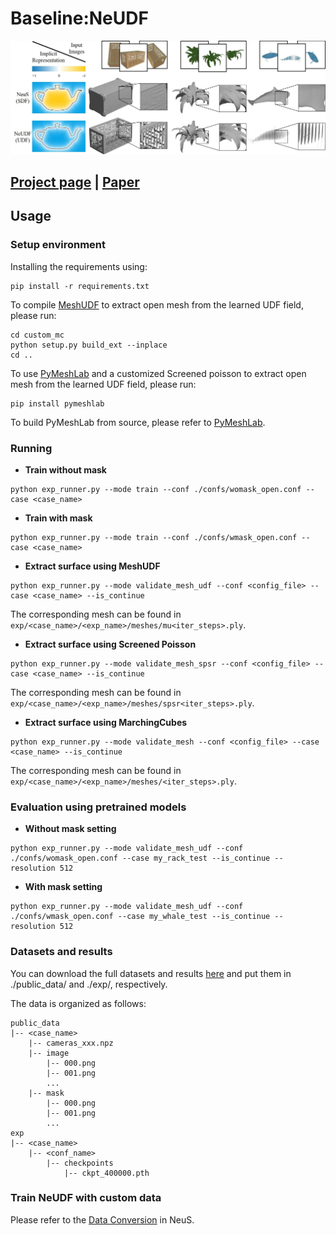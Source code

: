 # Baseline:NeUDF
![](./static/teaser.jpg)

## [Project page](http://geometrylearning.com/neudf/) |  [Paper](http://geometrylearning.com/neudf/paper.pdf)
## Usage
### Setup environment
Installing the requirements using:
```shell
pip install -r requirements.txt
```

To compile [MeshUDF](https://github.com/cvlab-epfl/MeshUDF) to extract open mesh from the learned UDF field, please run:
```shell
cd custom_mc
python setup.py build_ext --inplace
cd ..
```

To use [PyMeshLab](https://github.com/cnr-isti-vclab/PyMeshLab) and a customized Screened poisson to extract open mesh from the learned UDF field, please run:
```shell
pip install pymeshlab
```
To build PyMeshLab from source, please refer to [PyMeshLab](https://github.com/cnr-isti-vclab/PyMeshLab).

### Running

- **Train without mask**

```shell
python exp_runner.py --mode train --conf ./confs/womask_open.conf --case <case_name>
```

- **Train with mask**

```shell
python exp_runner.py --mode train --conf ./confs/wmask_open.conf --case <case_name>
```

- **Extract surface using MeshUDF** 

```shell
python exp_runner.py --mode validate_mesh_udf --conf <config_file> --case <case_name> --is_continue
```

The corresponding mesh can be found in `exp/<case_name>/<exp_name>/meshes/mu<iter_steps>.ply`.

- **Extract surface using Screened Poisson** 

```shell
python exp_runner.py --mode validate_mesh_spsr --conf <config_file> --case <case_name> --is_continue
```

The corresponding mesh can be found in `exp/<case_name>/<exp_name>/meshes/spsr<iter_steps>.ply`.

- **Extract surface using MarchingCubes** 

```shell
python exp_runner.py --mode validate_mesh --conf <config_file> --case <case_name> --is_continue
```

The corresponding mesh can be found in `exp/<case_name>/<exp_name>/meshes/<iter_steps>.ply`.

### Evaluation using pretrained models

- **Without mask setting** 
```shell
python exp_runner.py --mode validate_mesh_udf --conf ./confs/womask_open.conf --case my_rack_test --is_continue --resolution 512
```

- **With mask setting** 
```shell
python exp_runner.py --mode validate_mesh_udf --conf ./confs/wmask_open.conf --case my_whale_test --is_continue --resolution 512
```

### Datasets and results

You can download the full datasets and results [here](https://drive.google.com/drive/folders/1g2x5v6QWUdjQkNoszL2d68I2Gp0VRj5E?usp=sharing) and put them in ./public_data/ and ./exp/, respectively.

The data is organized as follows:

```
public_data
|-- <case_name>
    |-- cameras_xxx.npz
    |-- image
        |-- 000.png
        |-- 001.png
        ...
    |-- mask
        |-- 000.png
        |-- 001.png
        ...
exp
|-- <case_name>
    |-- <conf_name>
        |-- checkpoints
            |-- ckpt_400000.pth
```

### Train NeUDF with custom data

Please refer to the  [Data Conversion](https://github.com/Totoro97/NeuS/tree/main/preprocess_custom_data) in NeuS.



